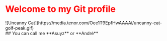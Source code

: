 # <span style="color:red">Welcome to my **Git** profile</span>
<div>
![Uncanny Cat](https://media.tenor.com/Oee1T9EpfHwAAAAi/uncanny-cat-golf-peak.gif)
</div>
## You can call me **Asuyz** or **André**

<!--
**Asuyz/Asuyz** is a ✨ _special_ ✨ repository because its `README.md` (this file) appears on your GitHub profile.

Here are some ideas to get you started:

- 🔭 I’m currently working on ...
- 🌱 I’m currently learning ...
- 👯 I’m looking to collaborate on ...
- 🤔 I’m looking for help with ...
- 💬 Ask me about ...
- 📫 How to reach me: ...
- 😄 Pronouns: ...
- ⚡ Fun fact: ...
-->
